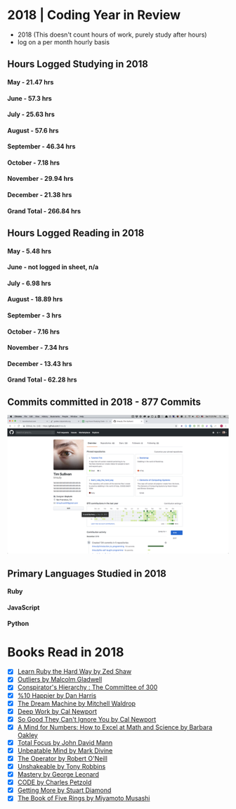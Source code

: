# 2018 | Coding Year in Review

* 2018 (This doesn't count hours of work, purely study after hours)
* log on a per month hourly basis

## Hours Logged Studying in 2018
#### May - 21.47 hrs
#### June - 57.3 hrs
#### July - 25.63 hrs
#### August - 57.6 hrs
#### September - 46.34 hrs
#### October - 7.18 hrs
#### November - 29.94 hrs
#### December - 21.38 hrs
#### Grand Total - 266.84 hrs

## Hours Logged Reading in 2018 
#### May - 5.48 hrs
#### June - not logged in sheet, n/a
#### July - 6.98 hrs
#### August - 18.89 hrs
#### September - 3 hrs
#### October - 7.16 hrs
#### November - 7.34 hrs
#### December - 13.43 hrs
#### Grand Total - 62.28 hrs


## Commits committed in 2018 - 877 Commits
![alt text](https://github.com/timsully/archive/blob/master/imgs/2018-github-profile.png "timsully Github Profile is lit")

## Primary Languages Studied in 2018
#### Ruby
#### JavaScript
#### Python

# Books Read in 2018
- [x] [Learn Ruby the Hard Way by Zed Shaw](https://learnrubythehardway.org/book/)
- [x] [Outliers by Malcolm Gladwell](https://www.amazon.com/Outliers-Story-Success-Malcolm-Gladwell/dp/0316017930)
- [x] [Conspirator's Hierarchy : The Committee of 300](https://www.amazon.com/Conspirators-Hierarchy-Committee-John-Coleman/dp/0922356572/ref=sr_1_1?s=books&ie=UTF8&qid=1546216473&sr=1-1&keywords=committee+of+300)
- [x] [%10 Happier by Dan Harris](https://www.amazon.com/10-Happier-Self-Help-Actually-Works/dp/0062265431/ref=sr_1_1)
- [x] [The Dream Machine by Mitchell Waldrop](https://www.amazon.com/Dream-Machine-Licklider-Revolution-Computing/dp/0670899763/ref=sr_1_5?s=books&ie=UTF8&qid=1546216715&sr=1-5&keywords=the+dream+machine)
- [x] [Deep Work by Cal Newport](https://www.amazon.com/Deep-Work-Focused-Success-Distracted/dp/1455586692/ref=sr_1_4?s=books&ie=UTF8&qid=1546216749&sr=1-4&keywords=deep+work)
- [x] [So Good They Can't Ignore You by Cal Newport](https://www.amazon.com/Good-They-Cant-Ignore-You/dp/1455509124/ref=pd_sim_14_1?_encoding=UTF8&pd_rd_i=1455509124&pd_rd_r=7e9667e6-0c94-11e9-b40e-45b207f2ee03&pd_rd_w=5Ya7e&pd_rd_wg=Qw7Q1&pf_rd_p=18bb0b78-4200-49b9-ac91-f141d61a1780&pf_rd_r=VVFP1PTS06HZVQBC7Q7T&psc=1&refRID=VVFP1PTS06HZVQBC7Q7T)
- [x] [A Mind for Numbers: How to Excel at Math and Science by Barbara Oakley](https://www.amazon.com/Mind-Numbers-Science-Flunked-Algebra/dp/039916524X/ref=sr_1_3?s=books&ie=UTF8&qid=1546216780&sr=1-3&keywords=a+mind+for+math+and+numbers)
- [x] [Total Focus by John David Mann](https://www.amazon.com/Total-Focus-Better-Decisions-Pressure/dp/0735214514/ref=sr_1_1?ie=UTF8&qid=1546216815&sr=8-1&keywords=total+focus)
- [x] [Unbeatable Mind by Mark Divine](https://www.amazon.com/Unbeatable-Mind-Resiliency-Toughness-Succeed/dp/1508730512/ref=sr_1_2?ie=UTF8&qid=1546216860&sr=8-2&keywords=unbeatable+mind)
- [x] [The Operator by Robert O'Neill](https://www.simonandschuster.com/books/The-Operator/Robert-ONeill/9781501145049)
- [x] [Unshakeable by Tony Robbins](https://www.amazon.com/Unshakeable-Your-Financial-Freedom-Playbook/dp/1501164597/ref=asc_df_1501164597/?tag=hyprod-20&linkCode=df0&hvadid=245369089410&hvpos=1o1&hvnetw=g&hvrand=6510545403112596344&hvpone=&hvptwo=&hvqmt=&hvdev=c&hvdvcmdl=&hvlocint=&hvlocphy=9031938&hvtargid=pla-524892334787&psc=1)
- [x] [Mastery by George Leonard](https://www.amazon.com/Mastery-Keys-Success-Long-Term-Fulfillment/dp/0452267560)
- [x] [CODE by Charles Petzold](https://www.amazon.com/Code-Language-Computer-Hardware-Software/dp/0735611319)
- [x] [Getting More by Stuart Diamond](https://www.amazon.com/Getting-More-Negotiate-Succeed-Work/dp/0307716902/ref=sr_1_1?s=books&ie=UTF8&qid=1546759734&sr=1-1&keywords=getting+more)
- [x] [The Book of Five Rings by Miyamoto Musashi](https://www.amazon.com/Book-Five-Rings-Japanese-Shambhala/dp/1590302486)